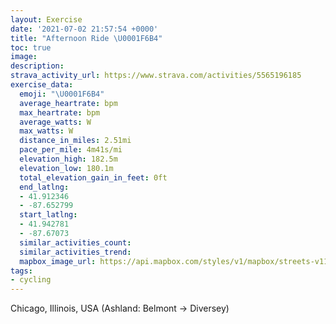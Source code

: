 ```yaml
---
layout: Exercise
date: '2021-07-02 21:57:54 +0000'
title: "Afternoon Ride \U0001F6B4"
toc: true
image:
description:
strava_activity_url: https://www.strava.com/activities/5565196185
exercise_data:
  emoji: "\U0001F6B4"
  average_heartrate: bpm
  max_heartrate: bpm
  average_watts: W
  max_watts: W
  distance_in_miles: 2.51mi
  pace_per_mile: 4m41s/mi
  elevation_high: 182.5m
  elevation_low: 180.1m
  total_elevation_gain_in_feet: 0ft
  end_latlng:
  - 41.912346
  - -87.652799
  start_latlng:
  - 41.942781
  - -87.67073
  similar_activities_count:
  similar_activities_trend:
  mapbox_image_url: https://api.mapbox.com/styles/v1/mapbox/streets-v11/static/path-5+787af2-1.0(k%7D~~F%60ebvOAXACzA%7B%40b%40MVQZYp%40%5BF%3FHEb%40%5BJCvGcEPG%5CANC%60%40QV%40XCZ%3FFCNHH%40JIVAZ%40lCI%7CAA%60AElBA%5ECr%40BtCKzGA~CIhGEjBEh%40GhBAh%40Ez%40%40XCz%40%40fAItA%40x%40AZCbCAh%40C%60E%3F%60AI%5EFRETBTCd%40BZCn%40BHBz%40CNBZ%3FVFT%3FFGL%5Br%40uA~A%7BBZm%40bBgChAoBfAyAl%40gARUDMVWFMR%5BVi%40b%40k%40DODIFCvAqBdDmF%60EmGRS%5Ck%40d%40o%40Zk%40B%3FFIFQrAwB%5Ce%40j%40%7B%40TW%7CAoCxCiEtDeGRQZk%40RU%5Co%40PQXg%40RUh%40aA%7C%40sA%3FEPSLYLQHC%60EKH%40Z%3FRD%3Fc%40E%40GA%3FCEEBIAUBGAC%40AECAB),pin-s-s+e5b22e(-87.67073,41.94278),pin-s-f+89ae00(-87.65279999999994,41.912339999999965)/auto/800x800?access_token=pk.eyJ1Ijoiam9zaGJlY2ttYW4iLCJhIjoiY205eWR2aDd1MWZ6djJrbXc4a3M0bWZleiJ9.XiG9OWkNcZk2QzjJbxLB4A
tags:
- cycling
---
```




Chicago, Illinois, USA (Ashland: Belmont -> Diversey)
